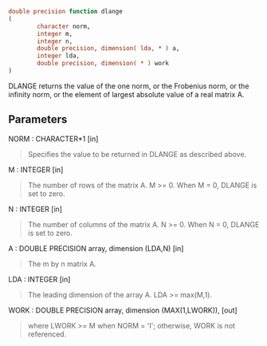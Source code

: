 ```fortran
double precision function dlange
(
        character norm,
        integer m,
        integer n,
        double precision, dimension( lda, * ) a,
        integer lda,
        double precision, dimension( * ) work
)
```

DLANGE  returns the value of the one norm,  or the Frobenius norm, or
the  infinity norm,  or the  element of  largest absolute value  of a
real matrix A.

## Parameters
NORM : CHARACTER*1 [in]
> Specifies the value to be returned in DLANGE as described
> above.

M : INTEGER [in]
> The number of rows of the matrix A.  M >= 0.  When M = 0,
> DLANGE is set to zero.

N : INTEGER [in]
> The number of columns of the matrix A.  N >= 0.  When N = 0,
> DLANGE is set to zero.

A : DOUBLE PRECISION array, dimension (LDA,N) [in]
> The m by n matrix A.

LDA : INTEGER [in]
> The leading dimension of the array A.  LDA >= max(M,1).

WORK : DOUBLE PRECISION array, dimension (MAX(1,LWORK)), [out]
> where LWORK >= M when NORM = 'I'; otherwise, WORK is not
> referenced.
